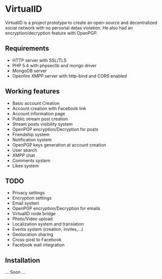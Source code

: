 # VirtualID

VirtualID is a project prototype to create an open-source and decentralized social network with no personal datas violation. He also had an encryption/decryption feature with OpenPGP.

## Requirements
- HTTP server with SSL/TLS
- PHP 5.4 with phpseclib and mongo driver
- MongoDB server
- Openfire XMPP server with http-bind and CORS enabled

## Working features
- Basic account Creation
- Account creation with Facebook link
- Account information page
- Public stream post creation
- Stream posts visibility system
- OpenPGP encryption/Decryption for posts
- Friendship system
- Notification system
- OpenPGP keys generation at account creation
- User search
- XMPP chat
- Comments system
- Likes system

## TODO
- Privacy settings
- Encryption settings
- Email system
- OpenPGP encryption/Decryption for emails
- VirtualID node bridge
- Photo/Video upload
- Localization system and translation
- Events system (creation, invites,...)
- Geolocation sharing
- Cross-post to Facebook
- Facebook wall integration

## Installation
... Soon ...
